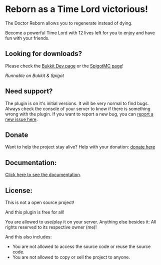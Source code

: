 # Reborn as a Time Lord victorious!
The Doctor Reborn allows you to regenerate instead of dying.

Become a powerful Time Lord with 12 lives left for you to enjoy and have fun with your friends.

## Looking for downloads?
Please check the [Bukkit Dev page](https://dev.bukkit.org/projects/the-doctor-reborn) or the [SpigotMC page](https://www.spigotmc.org/resources/the-doctor-reborn.60429/)!

*Runnable on Bukkit & Spigot*

## Need support?
The plugin is on it's initial versions. It will be very normal to find bugs. Always check the console of your server to know if there is something wrong with the plugin. If you want to report a new bug, you can [report a new issue here](https://github.com/leothawne/TheDoctorReborn/issues).

## Donate
Want to help the project stay alive? Help with your donation: [donate here](https://leothawne.github.io/TheDoctorReborn/#donate)

## Documentation:
[Click here to see the documentation](https://leothawne.github.com/TheDoctorReborn/).

## License:
This is not a open source project!

And this plugin is free for all!

You are allowed to use/play it on your server. Anything else besides it: All rights reserved to its respective owner (me)!

And this also includes:
- You are not allowed to access the source code or reuse the source code.
- You are not allowed to copy or sell the project to anyone.
